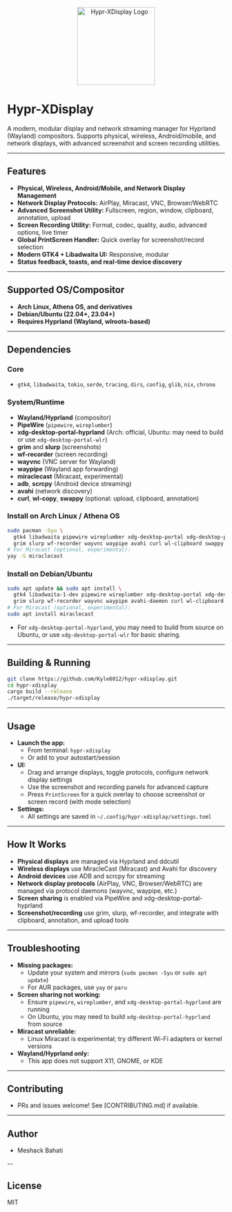 <div align="center">
  <img src="img.png" alt="Hypr-XDisplay Logo" width="180"/>
</div>

# Hypr-XDisplay

A modern, modular display and network streaming manager for Hyprland (Wayland) compositors. Supports physical, wireless, Android/mobile, and network displays, with advanced screenshot and screen recording utilities.

---

## Features
- **Physical, Wireless, Android/Mobile, and Network Display Management**
- **Network Display Protocols:** AirPlay, Miracast, VNC, Browser/WebRTC
- **Advanced Screenshot Utility:** Fullscreen, region, window, clipboard, annotation, upload
- **Screen Recording Utility:** Format, codec, quality, audio, advanced options, live timer
- **Global PrintScreen Handler:** Quick overlay for screenshot/record selection
- **Modern GTK4 + Libadwaita UI:** Responsive, modular
- **Status feedback, toasts, and real-time device discovery**

---

## Supported OS/Compositor
- **Arch Linux, Athena OS, and derivatives**
- **Debian/Ubuntu (22.04+, 23.04+)**
- **Requires Hyprland (Wayland, wlroots-based)**

---

## Dependencies
### **Core**
- `gtk4`, `libadwaita`, `tokio`, `serde`, `tracing`, `dirs`, `config`, `glib`, `nix`, `chrono`

### **System/Runtime**
- **Wayland/Hyprland** (compositor)
- **PipeWire** (`pipewire`, `wireplumber`)
- **xdg-desktop-portal-hyprland** (Arch: official, Ubuntu: may need to build or use `xdg-desktop-portal-wlr`)
- **grim** and **slurp** (screenshots)
- **wf-recorder** (screen recording)
- **wayvnc** (VNC server for Wayland)
- **waypipe** (Wayland app forwarding)
- **miraclecast** (Miracast, experimental)
- **adb**, **scrcpy** (Android device streaming)
- **avahi** (network discovery)
- **curl**, **wl-copy**, **swappy** (optional: upload, clipboard, annotation)

### **Install on Arch Linux / Athena OS**
```sh
sudo pacman -Syu \
  gtk4 libadwaita pipewire wireplumber xdg-desktop-portal xdg-desktop-portal-hyprland \
  grim slurp wf-recorder wayvnc waypipe avahi curl wl-clipboard swappy adb scrcpy
# For Miracast (optional, experimental):
yay -S miraclecast
```

### **Install on Debian/Ubuntu**
```sh
sudo apt update && sudo apt install \
  gtk4 libadwaita-1-dev pipewire wireplumber xdg-desktop-portal xdg-desktop-portal-wlr \
  grim slurp wf-recorder wayvnc waypipe avahi-daemon curl wl-clipboard swappy adb scrcpy
# For Miracast (optional, experimental):
sudo apt install miraclecast
```
- For `xdg-desktop-portal-hyprland`, you may need to build from source on Ubuntu, or use `xdg-desktop-portal-wlr` for basic sharing.

---

## Building & Running
```sh
git clone https://github.com/Kyle6012/hypr-xdisplay.git
cd hypr-xdisplay
cargo build --release
./target/release/hypr-xdisplay
```

---

## Usage
- **Launch the app:**
  - From terminal: `hypr-xdisplay`
  - Or add to your autostart/session
- **UI:**
  - Drag and arrange displays, toggle protocols, configure network display settings
  - Use the screenshot and recording panels for advanced capture
  - Press `PrintScreen` for a quick overlay to choose screenshot or screen record (with mode selection)
- **Settings:**
  - All settings are saved in `~/.config/hypr-xdisplay/settings.toml`

---

## How It Works
- **Physical displays** are managed via Hyprland and ddcutil
- **Wireless displays** use MiracleCast (Miracast) and Avahi for discovery
- **Android devices** use ADB and scrcpy for streaming
- **Network display protocols** (AirPlay, VNC, Browser/WebRTC) are managed via protocol daemons (wayvnc, waypipe, etc.)
- **Screen sharing** is enabled via PipeWire and xdg-desktop-portal-hyprland
- **Screenshot/recording** use grim, slurp, wf-recorder, and integrate with clipboard, annotation, and upload tools


---

## Troubleshooting
- **Missing packages:**
  - Update your system and mirrors (`sudo pacman -Syu` or `sudo apt update`)
  - For AUR packages, use `yay` or `paru`
- **Screen sharing not working:**
  - Ensure `pipewire`, `wireplumber`, and `xdg-desktop-portal-hyprland` are running
  - On Ubuntu, you may need to build `xdg-desktop-portal-hyprland` from source
- **Miracast unreliable:**
  - Linux Miracast is experimental; try different Wi-Fi adapters or kernel versions
- **Wayland/Hyprland only:**
  - This app does not support X11, GNOME, or KDE

---

## Contributing
- PRs and issues welcome! See [CONTRIBUTING.md] if available.

---

## Author
- Meshack Bahati

--

## License
MIT 